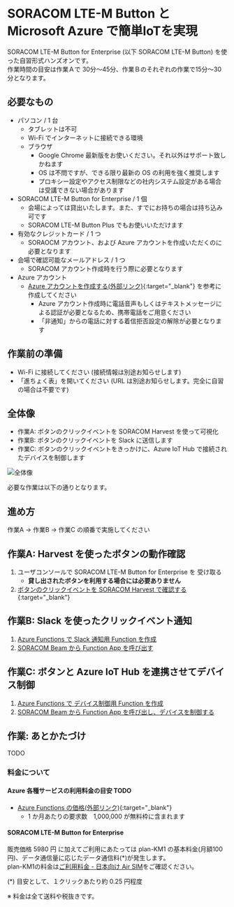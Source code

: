 # SORACOM LTE-M Button と Microsoft Azure で簡単IoTを実現

SORACOM LTE-M Button for Enterprise (以下 SORACOM LTE-M Button) を使った自習形式ハンズオンです。  
作業時間の目安は作業Ａで 30分～45分、作業Ｂのそれぞれの作業で15分～30分となります。

<h2 id="prepare">必要なもの</h2>

* パソコン / 1 台
    * タブレットは不可
    * Wi-Fi でインターネットに接続できる環境
    * ブラウザ
        * Google Chrome 最新版をお使いください。それ以外はサポート致しかねます
        * OS は不問ですが、できる限り最新の OS の利用を強く推奨します
        * プロキシー設定やアクセス制限などの社内システム設定がある場合は受講できない場合があります
* SORACOM LTE-M Button for Enterprise / 1 個
    * 会場によっては貸出いたします。また、すでにお持ちの場合は持ち込み可です
    * SORACOM LTE-M Button Plus でもお使いいただけます
* 有効なクレジットカード / 1 つ
    * SORAOCM アカウント、および Azure アカウントを作成いただくのに必要となります
* 会場で確認可能なメールアドレス / 1 つ
    * SORACOM アカウント作成時を行う際に必要となります
* Azure アカウント
    * [Azure アカウントを作成する(外部リンク)](https://docs.microsoft.com/ja-jp/learn/modules/create-an-azure-account/5-exercise-create-an-azure-account){:target="_blank"} を参考に作成してください
        * Azure アカウント作成時に電話音声もしくはテキストメッセージによる認証が必要となるため、携帯電話をご用意ください
        * 「非通知」からの電話に対する着信拒否設定の解除が必要となります


<h2 id="standby">作業前の準備</h2>

* Wi-Fi に接続してください (接続情報は別途お知らせします)
* 「進ちょく表」を開いてください (URL は別途お知らせします。完全に自習の場合は不要です)

<h2 id="overview">全体像</h2>

- 作業A: ボタンのクリックイベントを SORACOM Harvest を使って可視化
- 作業B: ボタンのクリックイベントを Slack に送信します
- 作業C: ボタンのクリックイベントをきっかけに、Azure IoT Hub で接続されたデバイスを制御します

![全体像](https://docs.google.com/drawings/d/e/2PACX-1vSZM2kNBWqLmSPzAlCE6Z1A8gN9Kzmh4YCxF0BLK3PjIjKyPnq8d2Ydgf0Ac1Uod93iOr_Dwb7OUOk3/pub?w=928&h=523)

必要な作業は以下の通りとなります。

<h2 id="workflow">進め方</h2>
作業A → 作業B → 作業C の順番で実施してください

<h2 id="work-a">作業A: Harvest を使ったボタンの動作確認</h2>

1. ユーザコンソールで SORACOM LTE-M Button for Enterprise を 受け取る
    - **貸し出されたボタンを利用する場合には必要ありません**
2. [ボタンのクリックイベントを SORACOM Harvest で確認する](work-a/harvest){:target="_blank"}

<h2 id="work-b">作業B: Slack を使ったクリックイベント通知</h2>

1. [ Azure Functions で Slack 通知用 Function を作成 ](work-b/azure)
2. [ SORACOM Beam から Function App を呼び出す ](work-b/soracom)

<h2 id="work-c">作業C: ボタンと Azure IoT Hub を連携させてデバイス制御</h2>

1. [ Azure Functions で デバイス制御用 Function を作成 ](work-c/azure)
2. [ SORACOM Beam から Function App を呼び出し、デバイスを制御する ](work-c/soracom)

<h2 id="closing">作業: あとかたづけ</h2> TODO

<h3 id="fee">料金について</h3>

#### Azure 各種サービスの利用料金の目安 TODO

* [Azure Functions の価格(外部リンク)](https://azure.microsoft.com/ja-jp/pricing/details/functions/){:target="_blank"}
    * 1 か月あたりの要求数　1,000,000 が無料枠に含まれます

#### SORACOM LTE-M Button for Enterprise

販売価格 5980 円 に加えてご利用にあたっては plan-KM1 の基本料金(月額100円)、データ通信量に応じたデータ通信料(*)が発生します。  
plan-KM1の料金は[ご利用料金 - 日本向け Air SIM](https://soracom.jp/services/air/cellular/price/#plan-km1)をご確認ください。

(*) 目安として、１クリックあたり約 0.25 円程度

※ 料金は全て送料や税抜きです。

<!--

### 資料集

<h2 id="appendix">おまけコンテンツ</h2>


-->
